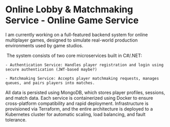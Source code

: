 # Online Lobby & Matchmaking Service - Online Game Service

I am currently working on a full-featured backend system for online multiplayer games, designed to simulate real-world production environments used by game studios.

​
The system consists of two core microservices built in C#/.NET:

    - Authentication Service: Handles player registration and login using secure authentication (JWT-based maybe?)

    - Matchmaking Service: Accepts player matchmaking requests, manages queues, and pairs players into matches.


All data is persisted using MongoDB, which stores player profiles, sessions, and match data. Each service is containerized using Docker to ensure cross-platform compatibility and rapid deployment. Infrastructure is provisioned via Terraform, and the entire architecture is deployed to a Kubernetes cluster for automatic scaling, load balancing, and fault tolerance.
